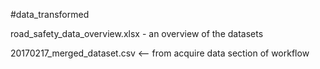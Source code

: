 #data_transformed

road_safety_data_overview.xlsx - an overview of the datasets

20170217_merged_dataset.csv <-- from acquire data section of workflow